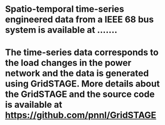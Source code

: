 # Spatio-temporal time-series engineered data from a IEEE 68 bus system is available at .......

# The time-series data corresponds to the load changes in the power network and the data is generated using GridSTAGE. More details about the GridSTAGE and the source code is available at https://github.com/pnnl/GridSTAGE 